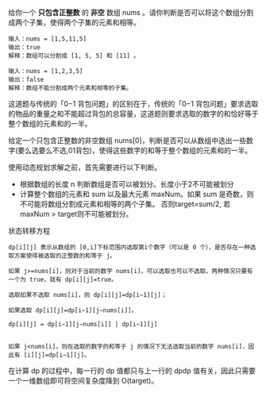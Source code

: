 给你一个 **只包含正整数** 的 **非空** 数组 nums 。请你判断是否可以将这个数组分割成两个子集，使得两个子集的元素和相等。

```
输入：nums = [1,5,11,5]
输出：true
解释：数组可以分割成 [1, 5, 5] 和 [11] 。

输入：nums = [1,2,3,5]
输出：false
解释：数组不能分割成两个元素和相等的子集。
```

这道题与传统的「0−1 背包问题」的区别在于，传统的「0−1 背包问题」要求选取的物品的重量之和不能超过背包的总容量，这道题则要求选取的数字的和恰好等于整个数组的元素和的一半。

给定一个只包含正整数的非空数组 nums[0]，判断是否可以从数组中选出一些数字(要么选要么不选,01背包)，使得这些数字的和等于整个数组的元素和的一半。

使用动态规划求解之前，首先需要进行以下判断。
* 根据数组的长度 n 判断数组是否可以被划分。长度小于2不可能被划分
* 计算整个数组的元素和 sum 以及最大元素 maxNum。如果 sum 是奇数，则不可能将数组分割成元素和相等的两个子集。 否则target=sum/2, 若maxNum > target则不可能被划分。

状态转移方程

```
dp[i][j] 表示从数组的 [0,i]下标范围内选取第i个数字（可以是 0 个），是否存在一种选取方案使得被选取的正整数的和等于 j。

如果 j>=nums[i]，则对于当前的数字 nums[i]，可以选取也可以不选取，两种情况只要有一个为 true，就有 dp[i][j]=true。

选取如果不选取 nums[i]，则 dp[i][j]=dp[i−1][j]；

如果选取 dp[i][j]=dp[i−1][j−nums[i]]。

dp[i][j] = dp[i−1][j−nums[i]] | dp[i−1][j]


如果 j<nums[i]，则在选取的数字的和等于 j 的情况下无法选取当前的数字 nums[i]，因此有 [i][j]=dp[i−1][j]。

```

在计算 dp 的过程中，每一行的 dp 值都只与上一行的 dpdp 值有关，因此只需要一个一维数组即可将空间复杂度降到 O(target)。



